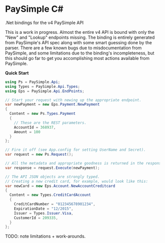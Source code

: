 PaySimple C#
============

.Net bindings for the v4 PaySimple API

This is a work in progress.  Almost the entire v4 API is bound with only the "New" and "Lookup" endpoints missing.  The binding is entirely generated from PaySimple's API spec along with some smart guessing done by the parser.  There are a few known bugs due to misdocumentation from PaySimple, and some limitations due to the binding's incompleteness, but this should go far to get you accomplishing most actions available from PaySimple.

__Quick Start__
```C#
using Ps = PaySimple.Api;
using Types = PaySimple.Api.Types;
using Eps = PaySimple.Api.EndPoints;

// Start your request with newing up the appropriate endpoint.
var newPayment = new Eps.Payment.NewPayment
{
  Content = new Ps.Types.Payment
  {
    // These are the REST parameters.
    AccountId = 368937,
    Amount = 100
  }
};

// Fire it off (see App.config for setting UserName and Secret).
var request = new Ps.Request();

// All the metadata and appropriate goodness is returned in the response object.
var response = request.Execute(newPayment);

// The API JSON objects are strongly typed.
// Creating a new credit card, for example, would look like this:
var newCard = new Eps.Account.NewAccountCreditcard
{
  Content = new Types.CreditCardAccount
  {
    CreditCardNumber = "012345678901234",
    ExpirationDate = "12/2015",
    Issuer = Types.Issuer.Visa,
    CustomerId = 209335,
  }
};
```

TODO: note limitations + work-arounds.


